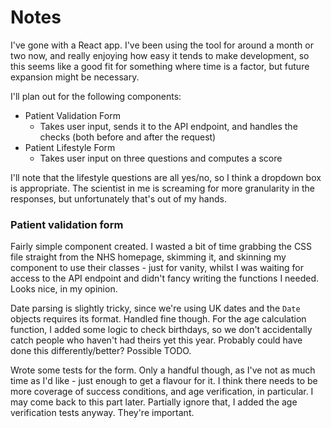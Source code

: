 # Notes

I've gone with a React app. I've been using the tool for around a month or two now, and really enjoying how easy it tends to make development, so this seems like a good fit for something where time is a factor, but future expansion might be necessary.

I'll plan out for the following components:
- Patient Validation Form
  - Takes user input, sends it to the API endpoint, and handles the checks (both before and after the request)
- Patient Lifestyle Form
  - Takes user input on three questions and computes a score

I'll note that the lifestyle questions are all yes/no, so I think a dropdown box is appropriate. The scientist in me is screaming for more granularity in the responses, but unfortunately that's out of my hands.


### Patient validation form

Fairly simple component created. I wasted a bit of time grabbing the CSS file straight from the NHS homepage, skimming it, and skinning my component to use their classes - just for vanity, whilst I was waiting for access to the API endpoint and didn't fancy writing the functions I needed. Looks nice, in my opinion.

Date parsing is slightly tricky, since we're using UK dates and the `Date` objects requires its format. Handled fine though. For the age calculation function, I added some logic to check birthdays, so we don't accidentally catch people who haven't had theirs yet this year. Probably could have done this differently/better? Possible TODO.

Wrote some tests for the form. Only a handful though, as I've not as much time as I'd like - just enough to get a flavour for it. I think there needs to be more coverage of success conditions, and age verification, in particular. I may come back to this part later.
Partially ignore that, I added the age verification tests anyway. They're important.

